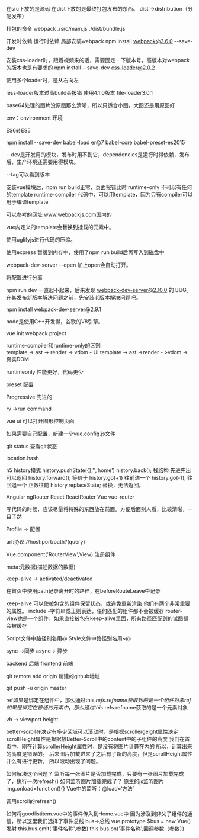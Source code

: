 在src下放的是源码
    在dist下放的是最终打包发布的东西。
    dist ->distribution（分配发布）
   
   打包的命令 
   webpack ./src/main.js ./dist/bundle.js
   
   开发时依赖
   运行时依赖
   局部安装webpack
   npm install webpack@3.6.0 --save-dev
   
   安装css-loader时，跟着视频来的话，需要固定一下版本号，高版本对webpack的版本也是有要求的
   npm install --save-dev css-loader@2.0.2
   
   使用多个loader时，是从右向左
   
   less-loader版本过高build会报错 使用4.1.0版本
   file-loader3.0.1
   
   base64处理的图片没原图那么清晰，所以只适合小图，大图还是用原图好
   
   env：environment 环境
   
   ES6转ES5
   
   npm install --save-dev babel-load
   er@7 babel-core babel-preset-es2015
    
   --dev是开发用的模块，发布时用不到它，dependencies是运行时得依赖，发布后，生产环境还需要用得模块。
   
   --tag可以看到版本
   
   安装vue模块后，npm run build正常，页面报错此时
   runtime-only 不可以有任何的template
   runtime-compiler 代码中，可以用template，因为只有compiler可以用于编译template
   
   可以参考的网址
   www.webpackjs.com国内的   
   
   vue内定义的template会替换到挂载的元素中。
   
   使用uglifyjs进行代码的压缩。
   
   使用express 暂缓到内存中，使用了npm run build后再写入到磁盘中
   
   webpack-dev-server  --open 加上open会自动打开。
   
   将配置进行分离
   
   npm run dev 一直起不起来，后来发现 webpack-dev-server@2.10.0 的 BUG。在其发布新版本解决问题之前，先安装老版本解决问题吧。
   
   npm install webpack-dev-server@2.9.1
   
   node是使用C++开发得，谷歌的V8引擎。
   
   vue init webpack project
   
runtime-compiler和runtime-only的区别   
   template -> ast -> render -> vdom - UI
   template -> ast ->render - >vdom ->真实DOM
   
   runtimeonly 性能更好，代码更少
   
   preset 配置
   
   Progressive  先进的
   
   rv ->run command
   
   vue ui 可以打开图形控制页面
   
   如果需要自己配置，新建一个vue.config.js文件
   
   git status 查看git状态
   
   location.hash 
   
   h5 history模式  history.pushState({},'','home')
   history.back(); 栈结构 先进先出 可以返回
   history.forward(); 等价于 history.go(+1) 往前进一个
   history.go(-1); 往回退一个 正数往前
   history.replaceState; 替换，无法返回。
   
   Angular ngRouter React ReactRouter Vue vue-router
   
   写代码的时候，应该尽量将特殊的东西放在前面。方便后面别人看，比较清晰，一目了然
   
   Profile -> 配置
   
   url:协议://host:port/path?(query)
   
   Vue.component('RouterView',View) 注册组件
   
   meta:元数据(描述数据的数据)
   
   keep-alive -> activated/deactivated
   
   在首页中使用path记录离开时的路径，在beforeRouteLeave中记录 
   
   keep-alive 可以使被包含的组件保留状态，或避免重新渲染
   他们有两个非常重要的属性。
   include -字符串或正则表达，任何匹配的组件都不会被缓存
   router-view也是一个组件，如果直接被包在keep-alive里面，所有路径匹配到的试图都会被缓存
  
   Script文件中路径别名用@ Style文件中路径别名用~@
   
   sync ->同步 async-> 异步
   
   backend 后端 frontend 前端
   
   git remote add origin 新建的github地址
   
   git push -u origin master
   
   ref如果是绑定在组件中，那么通过this.$refs.refname获取到的是一个组件对象
   ref如果是绑定在普通的元素中，那么通过this.$refs.refname获取的是一个元素对象
   
   vh -> viewport height

   better-scroll在决定有多少区域可以滚动时，是根据scrollergeight属性决定
   scrollHeight属性是根据放Better-Scroll中的content中的子组件的高度
   我们在首页中，刚在计算scrollerHeight属性时，是没有将图片计算在内的
   所以，计算出来的高度是错误的。
   后来图片加载进来了之后有了新的高度，但是scrollHeight属性并么有进行更新。
   所以滚动出现了问题。
   
   如何解决这个问题？
   监听每一张图片是否加载完成，只要有一张图片加载完成了，执行一次refresh()
   如何监听图片加载完成了？
   原生的js监听图片img.onload=function(){}
   Vue中的监听：@load=‘方法’
   
   调用scroll的refresh()
   
   如何将goodlistitem.vue中的事件传入到Home.vue中
   因为涉及到非父子组件的通信，所以这里我们选择了事件总线
   bus->总线
   vue.prototype.$bus = new Vue()
   发射
   this.bus.emit('事件名称',参数)
   this.bus.on('事件名称',回调参数（参数）)